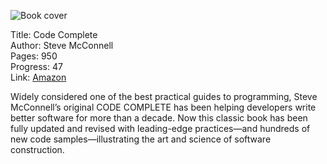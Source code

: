 ![Book cover](cover.jpg)

Title: Code Complete<br>
Author: Steve McConnell<br>
Pages:    950<br>
Progress:  47<br>
Link: [Amazon](http://www.amazon.co.uk/Code-Complete-Practical-Handbook-Construction/dp/0735619670/)<br>

Widely considered one of the best practical guides to programming, Steve McConnell’s original CODE COMPLETE has been helping developers write better software for more than a decade. Now this classic book has been fully updated and revised with leading-edge practices—and hundreds of new code samples—illustrating the art and science of software construction. 
